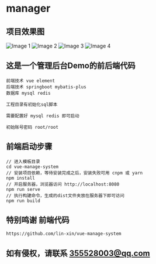 ﻿# manager
## 项目效果图
![Image 1]([link_to_image_1](https://raw.githubusercontent.com/StevenHJunQ/manager/master/xg1.png))
![Image 2]([link_to_image_2](https://raw.githubusercontent.com/StevenHJunQ/manager/master/xg2.png))
![Image 3]([link_to_image_3](https://raw.githubusercontent.com/StevenHJunQ/manager/master/xg3.png))
![Image 4]([link_to_image_4](https://raw.githubusercontent.com/StevenHJunQ/manager/master/xg4.png))

## 这是一个管理后台Demo的前后端代码
```
前端技术 vue element
后端技术 springboot mybatis-plus
数据库 mysql redis

工程目录有初始化sql脚本

需要配置好 mysql redis 即可启动

初始账号密码 root/root
```
## 前端启动步骤
```
// 进入模板目录
cd vue-manage-system
// 安装项目依赖，等待安装完成之后，安装失败可用 cnpm 或 yarn
npm install
// 开启服务器，浏览器访问 http://localhost:8080
npm run serve
// 执行构建命令，生成的dist文件夹放在服务器下即可访问
npm run build
```

## 特别鸣谢 前端代码
```
https://github.com/lin-xin/vue-manage-system
```

## 如有侵权，请联系 355528003@qq.com
